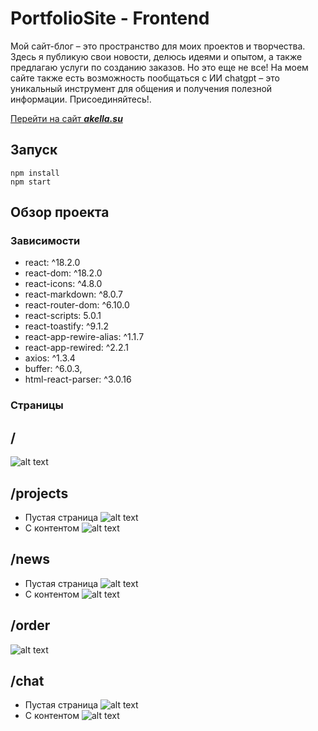 # PortfolioSite - Frontend

Мой сайт-блог – это пространство для моих проектов и творчества. Здесь я публикую свои новости, делюсь идеями и опытом, а также предлагаю услуги по созданию заказов. Но это еще не все! На моем сайте также есть возможность пообщаться с ИИ chatgpt – это уникальный инструмент для общения и получения полезной информации. Присоединяйтесь!.

[Перейти на сайт **_akella.su_**](https://akella.su)

## Запуск
```
npm install
npm start
```

## Обзор проекта
### Зависимости
- react: ^18.2.0
- react-dom: ^18.2.0
- react-icons: ^4.8.0
- react-markdown: ^8.0.7
- react-router-dom: ^6.10.0
- react-scripts: 5.0.1
- react-toastify: ^9.1.2
- react-app-rewire-alias: ^1.1.7
- react-app-rewired: ^2.2.1
- axios: ^1.3.4
- buffer: ^6.0.3,
- html-react-parser: ^3.0.16

### Страницы

## /

![alt text](https://i.ibb.co/WkBwv8s/info-page.png=1x1)

## /projects
- Пустая страница
![alt text](https://i.ibb.co/Nn55yKy/projects-page.png)&nbsp;
- С контентом
![alt text](https://i.ibb.co/wYVmCFY/projects-page-content.png)

## /news
- Пустая страница
![alt text](https://i.ibb.co/S5VGkyY/news-page.png)&nbsp;
- С контентом
![alt text](https://i.ibb.co/64vFwBL/news-page-content-png.png)

## /order
![alt text](https://i.ibb.co/JjXpPjd/order-page.png")

## /chat
- Пустая страница
![alt text](https://i.ibb.co/2PF8XSM/chatgpt-page.png)&nbsp;
- С контентом
![alt text](https://i.ibb.co/5FJGp6Q/chatgpt-page-content.png)